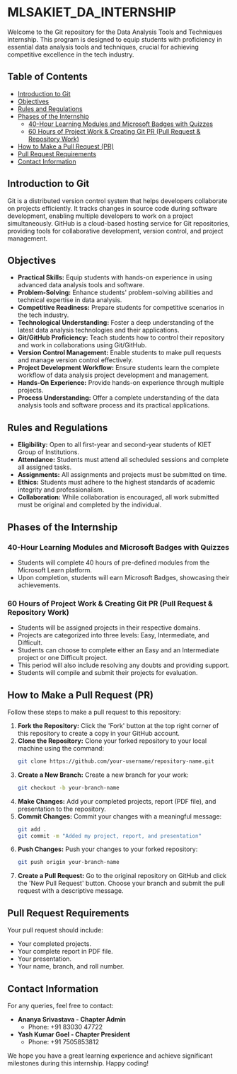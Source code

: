 # MLSAKIET_DA_INTERNSHIP
Welcome to the Git repository for the Data Analysis Tools and Techniques internship. This program is designed to equip students with proficiency in essential data analysis tools and techniques, crucial for achieving competitive excellence in the tech industry.

## Table of Contents
- [Introduction to Git](#introduction-to-git)
- [Objectives](#objectives)
- [Rules and Regulations](#rules-and-regulations)
- [Phases of the Internship](#phases-of-the-internship)
  - [40-Hour Learning Modules and Microsoft Badges with Quizzes](#40-hour-learning-modules-and-microsoft-badges-with-quizzes)
  - [60 Hours of Project Work & Creating Git PR (Pull Request & Repository Work)](#60-hours-of-project-work--creating-git-pr-pull-request--repository-work)
- [How to Make a Pull Request (PR)](#how-to-make-a-pull-request-pr)
- [Pull Request Requirements](#pull-request-requirements)
- [Contact Information](#contact-information)

## Introduction to Git
Git is a distributed version control system that helps developers collaborate on projects efficiently. It tracks changes in source code during software development, enabling multiple developers to work on a project simultaneously. GitHub is a cloud-based hosting service for Git repositories, providing tools for collaborative development, version control, and project management.

## Objectives
- **Practical Skills:** Equip students with hands-on experience in using advanced data analysis tools and software.
- **Problem-Solving:** Enhance students' problem-solving abilities and technical expertise in data analysis.
- **Competitive Readiness:** Prepare students for competitive scenarios in the tech industry.
- **Technological Understanding:** Foster a deep understanding of the latest data analysis technologies and their applications.
- **Git/GitHub Proficiency:** Teach students how to control their repository and work in collaborations using Git/GitHub.
- **Version Control Management:** Enable students to make pull requests and manage version control effectively.
- **Project Development Workflow:** Ensure students learn the complete workflow of data analysis project development and management.
- **Hands-On Experience:** Provide hands-on experience through multiple projects.
- **Process Understanding:** Offer a complete understanding of the data analysis tools and software process and its practical applications.

## Rules and Regulations
- **Eligibility:** Open to all first-year and second-year students of KIET Group of Institutions.
- **Attendance:** Students must attend all scheduled sessions and complete all assigned tasks.
- **Assignments:** All assignments and projects must be submitted on time.
- **Ethics:** Students must adhere to the highest standards of academic integrity and professionalism.
- **Collaboration:** While collaboration is encouraged, all work submitted must be original and completed by the individual.

## Phases of the Internship

### 40-Hour Learning Modules and Microsoft Badges with Quizzes
- Students will complete 40 hours of pre-defined modules from the Microsoft Learn platform.
- Upon completion, students will earn Microsoft Badges, showcasing their achievements.

### 60 Hours of Project Work & Creating Git PR (Pull Request & Repository Work)
- Students will be assigned projects in their respective domains.
- Projects are categorized into three levels: Easy, Intermediate, and Difficult.
- Students can choose to complete either an Easy and an Intermediate project or one Difficult project.
- This period will also include resolving any doubts and providing support.
- Students will compile and submit their projects for evaluation.

## How to Make a Pull Request (PR)
Follow these steps to make a pull request to this repository:

1. **Fork the Repository:** Click the 'Fork' button at the top right corner of this repository to create a copy in your GitHub account.
2. **Clone the Repository:** Clone your forked repository to your local machine using the command:
   ```bash
   git clone https://github.com/your-username/repository-name.git
   ```
3. **Create a New Branch:** Create a new branch for your work:
   ```bash
   git checkout -b your-branch-name
   ```
4. **Make Changes:** Add your completed projects, report (PDF file), and presentation to the repository.
5. **Commit Changes:** Commit your changes with a meaningful message:
   ```bash
   git add .
   git commit -m "Added my project, report, and presentation"
   ```
6. **Push Changes:** Push your changes to your forked repository:
   ```bash
   git push origin your-branch-name
   ```
7. **Create a Pull Request:** Go to the original repository on GitHub and click the 'New Pull Request' button. Choose your branch and submit the pull request with a descriptive message.

## Pull Request Requirements
Your pull request should include:

- Your completed projects.
- Your complete report in PDF file.
- Your presentation.
- Your name, branch, and roll number.

## Contact Information
For any queries, feel free to contact:

- **Ananya Srivastava - Chapter Admin**
  - Phone: +91 83030 47722
- **Yash Kumar Goel - Chapter President**
  - Phone: +91 7505853812

We hope you have a great learning experience and achieve significant milestones during this internship. Happy coding!
